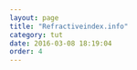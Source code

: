 ```yaml
---
layout: page
title: "Refractiveindex.info"
category: tut
date: 2016-03-08 18:19:04
order: 4
---
```

